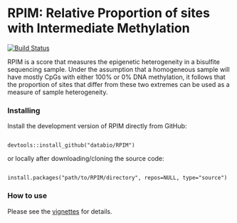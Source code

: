 # RPIM: Relative Proportion of sites with Intermediate Methylation
[![Build Status](https://travis-ci.org/databio/RPIM.svg?branch=master)](https://travis-ci.org/databio/RPIM)

RPIM is a score that measures the epigenetic heterogeneity in a bisulfite sequencing sample. Under the assumption that a homogeneous sample will have mostly CpGs with either 100% or 0% DNA methylation, it follows that the proportion of sites that differ from these two extremes can be used as a measure of sample heterogeneity.



### Installing

Install the development version of RPIM directly from GitHub:

```{r}

devtools::install_github("databio/RPIM")

```



or locally after downloading/cloning the source code:

```{r}

install.packages("path/to/RPIM/directory", repos=NULL, type="source")

```

### How to use

Please see the [vignettes](/vignettes) for details.
